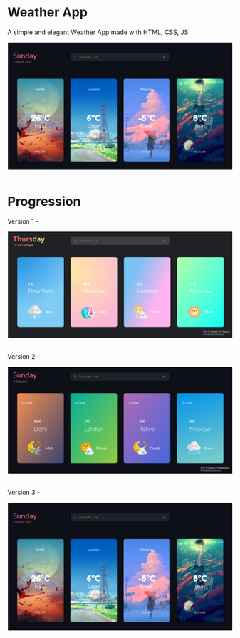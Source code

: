 # **Weather App**

A simple and elegant Weather App made with HTML, CSS, JS

<a href="https://zakariyaq313.github.io/weather-app/" target="_blank"><img src="images/screen.png" style="border: 1px solid #fff;"></a>

<h1 style="margin-top: 50px;">Progression</h1>

<p>Version 1 -</p>
<img src="images/version-1.png" style="border: 1px solid #fff">
<p style="margin-top: 30px;">Version 2 -</p>
<img src="images/version-2.png" style="border: 1px solid #fff;">
<p style="margin-top: 30px;">Version 3 -</p>
<img src="images/screen.png" style="border: 1px solid #fff;">
